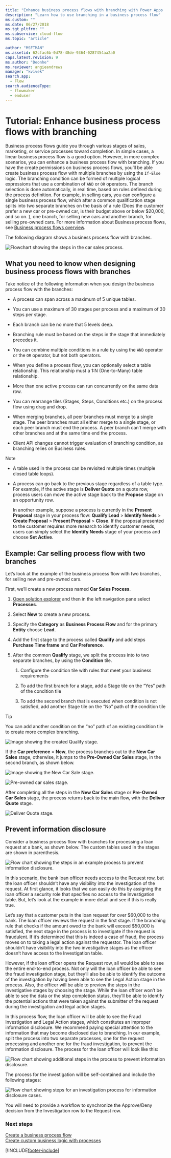 ```yaml
---
title: "Enhance business process flows with branching with Power Apps | MicrosoftDocs"
description: "Learn how to use branching in a business process flow"
ms.custom: ""
ms.date: 06/27/2018
ms.tgt_pltfrm: ""
ms.subservice: cloud-flow
ms.topic: "article"

author: "MSFTMAN"
ms.assetid: 62cfac6b-0d78-48de-9364-0287454aa2a0
caps.latest.revision: 9
ms.author: "Deonhe"
ms.reviewer: angieandrews
manager: "kvivek"
search.app: 
  - Flow
search.audienceType: 
  - flowmaker
  - enduser
---
```

# Tutorial: Enhance business process flows with branching


Business process flows guide you through various stages of sales, marketing, or service processes toward completion. In simple cases, a linear business process flow is a good option. However, in more complex scenarios, you can enhance a business process flow with branching. If you have the create permissions on business process flows, you’ll be able create business process flow with multiple branches by using the `If-Else` logic. The branching condition can be formed of multiple logical expressions that use a combination of `AND` or `OR` operators. The branch selection is done automatically, in real time, based on rules defined during the process definition. For example, in selling cars, you can configure a single business process flow, which after a common qualification stage splits into two separate branches on the basis of a rule (Does the customer prefer a new car or pre-owned car, is their budget above or below $20,000, and so on. ), one branch, for selling new cars and another branch, for selling pre-owned cars. For more information about Business process flows, see [Business process flows overview](business-process-flows-overview.md).  
  
 The following diagram shows a business process flow with branches.  
  
 ![Flowchart showing the steps in the car sales process.](media/example-car-sales-flow-chart.png "Flowchart showing the steps in the car sales process")  
  
<a name="Points"></a>   
## What you need to know when designing business process flows with branches  
 Take notice of the following information when you design the business process flow with the branches:  
  
-   A process can span across a maximum of 5 unique tables.  
  
-   You can use a maximum of 30 stages per process and a maximum of 30 steps per stage.  
  
-   Each branch can be no more that 5 levels deep.  
  
-   Branching rule must be based on the steps in the stage that immediately precedes it.  
  
-   You can combine multiple conditions in a rule by using the `AND` operator or the `OR` operator, but not both operators.  
  
-   When you define a process flow, you can optionally select a table relationship. This relationship must a 1:N (One-to-Many) table relationship.  
  
-   More than one active process can run concurrently on the same data row.  
  
-   You can rearrange tiles (Stages, Steps, Conditions etc.) on the process flow  using drag and drop.  
  
-   When merging branches, all peer branches must merge to a single stage. The peer branches must all either merge to a single stage, or each peer branch must end the process. A peer branch can’t merge with other branches and at the same time end the process.

-   Client API changes cannot trigger evaluation of branching condition, as branching relies on Business rules.
  
> [!NOTE]
> - A table used in the process can be revisited multiple times (multiple closed table loops).  
> - A process can go back to the previous stage regardless of a table type. For example, if the active stage is **Deliver Quote** on a quote row, process users can move the active stage back to the **Propose** stage on an opportunity row.  
>   
>   In another example, suppose a process is currently in the **Present Proposal** stage in your process flow: **Qualify Lead** > **Identify Needs** > **Create Proposal** > **Present Proposal** > **Close**. If the proposal presented to the customer requires more research to identify customer needs, users can simply select the **Identify Needs** stage of your process and choose **Set Active**.  
  
<a name="CarSelling365"></a>   
## Example: Car selling process flow with two branches
 
Let’s look at the example of the business process flow with two branches, for selling new and pre-owned cars.  
  
 First, we’ll create a new process named **Car Sales Process**.  
  
1.  [Open solution explorer](/powerapps/maker/model-driven-apps/advanced-navigation#solution-explorer) and then in the left navigation pane select **Processes**.  
  
2.  Select **New** to create a new process.  
  
3.  Specify the **Category** as **Business Process Flow** and for the primary **Entity** choose **Lead**.  
  
4.  Add the first stage to the process called **Qualify** and add steps **Purchase Time frame** and **Car Preference**.  
  
5.  After the common **Qualify** stage, we split the process into to two separate branches, by using the **Condition** tile.  
  
    1.  Configure the condition tile with rules that meet your business requirements  
  
    2.  To add the first branch for a stage, add a Stage tile on the “Yes” path of the condition tile  
  
    3.  To add the second branch that is executed when condition is not satisfied, add another Stage tile on the “No” path of the condition tile  
  
> [!TIP]
>  You can add another condition on the “no” path of an existing condition tile to create more complex branching.  
  
 ![Image showing the created Qualify stage.](media/example-car-sales-qualify-stage.JPG "Image showing the created Qualify stage")  
  
 If the **Car preference** = **New**, the process branches out to the **New Car Sales** stage, otherwise, it jumps to the **Pre-Owned Car Sales** stage, in the second branch, as shown below.  
  
 ![Image showing the New Car Sale stage.](media/example-car-sales-new-stage-1.JPG "Image showing the New Car Sale stage")  
  
 ![Pre&#45;owned car sales stage.](media/example-car-sales-pre-owned-stage.JPG "Pre-owned car sales stage")  
  
 After completing all the steps in the **New Car Sales** stage or **Pre-Owned Car Sales** stage, the process returns back to the main flow, with the **Deliver Quote** stage.  
  
 ![Deliver Quote stage.](media/example-car-sales-deliver-quote-stage.JPG "Deliver Quote stage")  
  
<a name="PreventInformation"></a>   
## Prevent information disclosure  
 Consider a business process flow with branches for processing a loan request at a bank, as shown below. The custom tables used in the stages are shown in parenthesis.  
  
 ![Flow chart showing the steps in an example process to prevent information disclosure.](media/example-car-sales-flow-chart-process-prevent-information-disclosure.png "Flow chart showing the steps in an example process to prevent information disclosure")  
  
 In this scenario, the bank loan officer needs access to the Request row, but the loan officer shouldn’t have any visibility into the investigation of the request. At first glance, it looks that we can easily do this by assigning the loan officer a security role that specifies no access to the Investigation table. But, let’s look at the example in more detail and see if this is really true.  
  
 Let’s say that a customer puts in the loan request for over $60,000 to the bank. The loan officer reviews the request in the first stage. If the branching rule that checks if the amount owed to the bank will exceed $50,000 is satisfied, the next stage in the process is to investigate if the request is fraudulent. If it’s determined that this is indeed a case of fraud, the process moves on to taking a legal action against the requestor. The loan officer shouldn’t have visibility into the two investigative stages as the officer doesn’t have access to the Investigation table.  
  
 However, if the loan officer opens the Request row, all would be able to see the entire end-to-end process. Not only will the loan officer be able to see the fraud investigation stage, but they’ll also be able to identify the outcome of the investigation by having been able to see the Legal Action stage in the process. Also, the officer will be able to preview the steps in the investigative stages by choosing the stage. While the loan officer won’t be able to see the data or the step completion status, they’ll be able to identify the potential actions that were taken against the submitter of the request during the investigation and legal action stages.  
  
 In this process flow, the loan officer will be able to see the Fraud Investigation and Legal Action stages, which constitutes an improper information disclosure. We recommend paying special attention to the information that may become disclosed due to branching. In our example, split the process into two separate processes, one for the request processing and another one for the fraud investigation, to prevent the information disclosure. The process for the loan officer will look like this:  
  
 ![Flow chart showing additional steps in the process to prevent information disclosure.](media/example-car-sales-flow-chart-additional-steps-prevent-information-disclosure.png "Flow chart showing additional steps in the process to prevent information disclosure")  
  
 The process for the investigation will be self-contained and include the following stages:  
  
 ![Flow chart showing steps for an investigation process for information disclosure cases.](media/example-car-sales-flow-chart-investigation-information-disclosure-case.png "Flow chart showing steps for an investigation process for information disclosure cases")  
  
 You will need to provide a workflow to synchronize the Approve/Deny decision from the Investigation row to the Request row.  
  
### Next steps  
 [Create a business process flow](create-business-process-flow.md)   
 [Create custom business logic with processes](guide-staff-through-common-tasks-processes.md)   
 


[!INCLUDE[footer-include](includes/footer-banner.md)]
